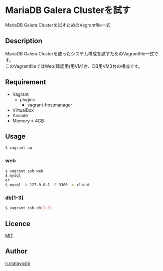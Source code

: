 MariaDB Galera Clusterを試す
============================

MariaDB Galera Clusterを試すためのVagrantfile一式

## Description

MariaDB Galera Clusterを使ったシステム構成を試すためのVagrantfile一式です。  
このVagrantfileではWeb(確認用)用VM1台、DB用VM3台の構成です。

## Requirement

- Vagrant
    - plugins
        - vagrant-hostmanager
- VirtualBox
- Ansible
- Memory > 4GB

## Usage

```bash
$ vagrant up
```

### web

```bash
$ vagrant ssh web
$ mysql
or
$ mysql -h 127.0.0.1 -P 3306 -u client
```

### db[1-3]

```bash
$ vagrant ssh db[1-3]
```

## Licence

[MIT](./LICENSE)

## Author

[n.matayoshi](https://github.com/matayoshi)
